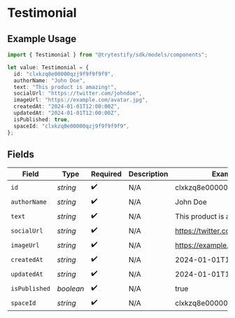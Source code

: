 # Testimonial

## Example Usage

```typescript
import { Testimonial } from "@trytestify/sdk/models/components";

let value: Testimonial = {
  id: "clxkzq8e00000qzj9f9f9f9f9",
  authorName: "John Doe",
  text: "This product is amazing!",
  socialUrl: "https://twitter.com/johndoe",
  imageUrl: "https://example.com/avatar.jpg",
  createdAt: "2024-01-01T12:00:00Z",
  updatedAt: "2024-01-01T12:00:00Z",
  isPublished: true,
  spaceId: "clxkzq8e00000qzj9f9f9f9f9",
};
```

## Fields

| Field                          | Type                           | Required                       | Description                    | Example                        |
| ------------------------------ | ------------------------------ | ------------------------------ | ------------------------------ | ------------------------------ |
| `id`                           | *string*                       | :heavy_check_mark:             | N/A                            | clxkzq8e00000qzj9f9f9f9f9      |
| `authorName`                   | *string*                       | :heavy_check_mark:             | N/A                            | John Doe                       |
| `text`                         | *string*                       | :heavy_check_mark:             | N/A                            | This product is amazing!       |
| `socialUrl`                    | *string*                       | :heavy_check_mark:             | N/A                            | https://twitter.com/johndoe    |
| `imageUrl`                     | *string*                       | :heavy_check_mark:             | N/A                            | https://example.com/avatar.jpg |
| `createdAt`                    | *string*                       | :heavy_check_mark:             | N/A                            | 2024-01-01T12:00:00Z           |
| `updatedAt`                    | *string*                       | :heavy_check_mark:             | N/A                            | 2024-01-01T12:00:00Z           |
| `isPublished`                  | *boolean*                      | :heavy_check_mark:             | N/A                            | true                           |
| `spaceId`                      | *string*                       | :heavy_check_mark:             | N/A                            | clxkzq8e00000qzj9f9f9f9f9      |
